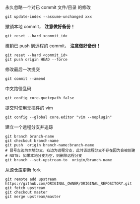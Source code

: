 永久忽略一个对已 commit 文件/目录 的修改

    git update-index --assume-unchanged xxx

撤销本地 commit， **注意做好备份！**

    git reset --hard <commit_id>

撤销已 push 到远程的 commit， **注意做好备份！**

    git reset --hard <commit_id>
    git push origin HEAD --force

修改最后一次提交

    git commit --amend

中文路径乱码

    git config core.quotepath false

提交时使用无插件的 vim

    git config --global core.editor "vim --noplugin"

建立一个远程分支并追踪

    git branch branch-name
    git checkout branch-name
    git push  origin branch-name:branch-name
    # 冒号左边为本地分支，右边为远程分支，此时该远程分支不存在因为会被创建
    # NOTE: 如果本地分支为空，则删除远程分支
    git branch --set-upstream-to  origin/branch-name

从源仓库更新 fork

    git remote add upstream https://github.com/ORIGINAL_OWNER/ORIGINAL_REPOSITORY.git
    git fetch upstream
    git checkout master
    git merge upstream/master

